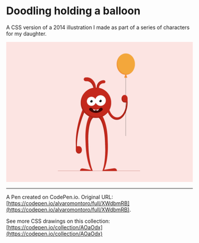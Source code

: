 # Doodling holding a balloon

A CSS version of a 2014 illustration I made as part of a series of characters for my daughter.

![Doodling: a little monster with long legs holding a balloon](https://github.com/alvaromontoro/CSS-Illustrations/blob/master/illustrations/cartoons/doodling1/doodling1.png?raw=true)

---

A Pen created on CodePen.io. Original URL: [https://codepen.io/alvaromontoro/full/XWdbmRB](https://codepen.io/alvaromontoro/full/XWdbmRB).

See more CSS drawings on this collection: [https://codepen.io/collection/AOaOdx](https://codepen.io/collection/AOaOdx)
